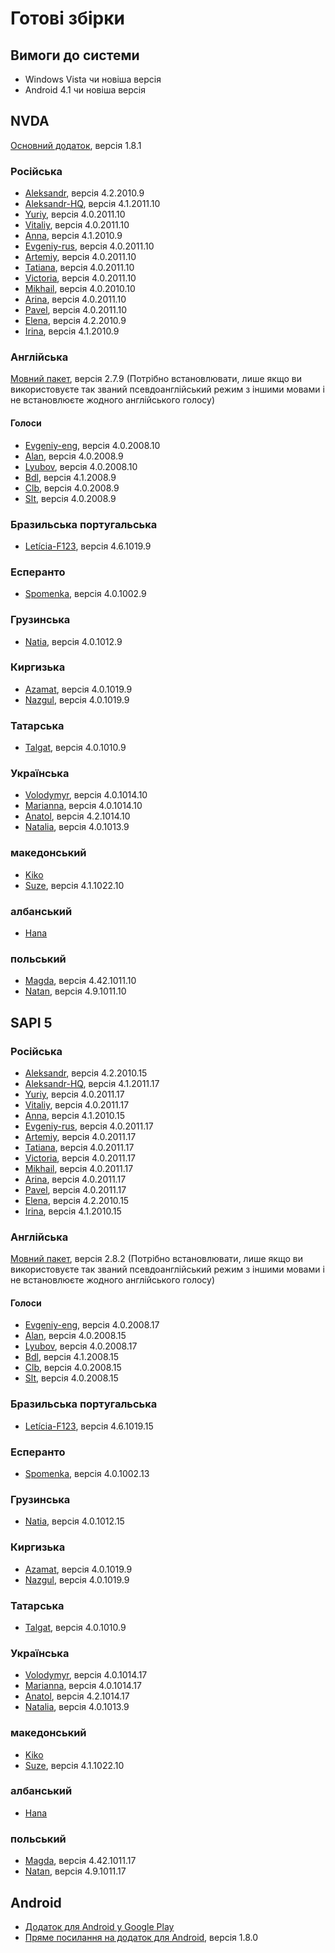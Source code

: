 <!-- markdownlint-disable MD013 -->
# Готові збірки

## Вимоги до системи

* Windows Vista чи новіша версія
* Android 4.1 чи новіша версія

## NVDA

[Основний додаток](https://rhvoice.eu-central-1.linodeobjects.com/RHVoice-1.8.1.nvda-addon), версія 1.8.1

### Російська

* [Aleksandr](https://rhvoice.eu-central-1.linodeobjects.com/RHVoice-voice-Russian-Aleksandr-4.2.2010.9.nvda-addon), версія 4.2.2010.9
* [Aleksandr-HQ](https://rhvoice.su/downloads/?voice=aleksandr-hq&type=nvda&version=4.1.2011.10), версія 4.1.2011.10
* [Yuriy](https://rhvoice.su/downloads/?voice=yuriy&type=nvda&version=4.0.2011.10), версія 4.0.2011.10
* [Vitaliy](https://rhvoice.su/downloads/?voice=vitaliy&type=nvda&version=4.0.2011.10), версія 4.0.2011.10
* [Anna](https://rhvoice.eu-central-1.linodeobjects.com/RHVoice-voice-Russian-Anna-4.1.2010.9.nvda-addon), версія 4.1.2010.9
* [Evgeniy-rus](https://rhvoice.su/downloads/?voice=evgeniy-rus&type=nvda&version=4.0.2011.10), версія 4.0.2011.10
* [Artemiy](https://rhvoice.su/downloads/?voice=artemiy&type=nvda&version=4.0.2011.10), версія 4.0.2011.10
* [Tatiana](https://rhvoice.su/downloads/?voice=tatiana&type=nvda&version=4.0.2011.10), версія 4.0.2011.10
* [Victoria](https://rhvoice.su/downloads/?voice=victoria&type=nvda&version=4.0.2011.10), версія 4.0.2011.10
* [Mikhail](https://rhvoice.su/downloads/?voice=mikhail&type=nvda&version=4.0.2011.10), версія 4.0.2010.10
* [Arina](https://rhvoice.su/downloads/?voice=arina&type=nvda&version=4.0.2011.10), версія 4.0.2011.10
* [Pavel](https://rhvoice.su/downloads/?voice=pavel&type=nvda&version=4.0.2011.10), версія 4.0.2011.10
* [Elena](https://rhvoice.eu-central-1.linodeobjects.com/RHVoice-voice-Russian-Elena-4.2.2010.9.nvda-addon), версія 4.2.2010.9
* [Irina](https://rhvoice.eu-central-1.linodeobjects.com/RHVoice-voice-Russian-Irina-4.1.2010.9.nvda-addon), версія 4.1.2010.9

### Англійська

[Мовний пакет](https://rhvoice.eu-central-1.linodeobjects.com/RHVoice-language-English-2.7.9.nvda-addon), версія 2.7.9 (Потрібно встановлювати, лише якщо ви використовуєте так званий псевдоанглійський режим з іншими мовами і не встановлюєте жодного англійського голосу)

#### Голоси

* [Evgeniy-eng](https://rhvoice.su/downloads/?voice=evgeniy-eng&type=nvda&version=4.0.2008.10), версія 4.0.2008.10
* [Alan](https://rhvoice.eu-central-1.linodeobjects.com/RHVoice-voice-English-Alan-4.0.2008.9.nvda-addon), версія 4.0.2008.9
* [Lyubov](https://rhvoice.su/downloads/?voice=lyubov&type=nvda&version=4.0.2008.10), версія 4.0.2008.10
* [Bdl](https://rhvoice.eu-central-1.linodeobjects.com/RHVoice-voice-English-Bdl-4.1.2008.9.nvda-addon), версія 4.1.2008.9
* [Clb](https://rhvoice.eu-central-1.linodeobjects.com/RHVoice-voice-English-Clb-4.0.2008.9.nvda-addon), версія 4.0.2008.9
* [Slt](https://rhvoice.eu-central-1.linodeobjects.com/RHVoice-voice-English-Slt-4.0.2008.9.nvda-addon), версія 4.0.2008.9

### Бразильська португальська

* [Letícia-F123](https://rhvoice.eu-central-1.linodeobjects.com/RHVoice-Brazilian-Portuguese-voice-Leticia-F123-4.6.1019.9.nvda-addon), версія 4.6.1019.9

### Есперанто

* [Spomenka](https://rhvoice.eu-central-1.linodeobjects.com/RHVoice-voice-Esperanto-Spomenka-4.0.1002.9.nvda-addon), версія 4.0.1002.9

### Грузинська

* [Natia](https://rhvoice.eu-central-1.linodeobjects.com/RHVoice-voice-Georgian-Natia-4.0.1012.9.nvda-addon), версія 4.0.1012.9

### Киргизька

* [Azamat](https://rhvoice.eu-central-1.linodeobjects.com/RHVoice-voice-Kyrgyz-Azamat-4.0.1019.9.nvda-addon), версія 4.0.1019.9
* [Nazgul](https://rhvoice.eu-central-1.linodeobjects.com/RHVoice-voice-Kyrgyz-Nazgul-4.0.1019.9.nvda-addon), версія 4.0.1019.9

### Татарська

* [Talgat](https://rhvoice.eu-central-1.linodeobjects.com/RHVoice-voice-Tatar-Talgat-4.0.1010.9.nvda-addon), версія 4.0.1010.9

### Українська

* [Volodymyr](https://rhvoice.su/downloads/?voice=volodymyr&type=nvda&version=4.0.1014.10), версія 4.0.1014.10
* [Marianna](https://rhvoice.su/downloads/?voice=marianna&type=nvda&version=4.0.1014.10), версія 4.0.1014.10
* [Anatol](https://github.com/RHVoice/anatol-ukr/releases/download/4.1/RHVoice-voice-Ukrainian-Anatol-4.2.1014.10.nvda-addon), версія 4.2.1014.10
* [Natalia](https://rhvoice.eu-central-1.linodeobjects.com/RHVoice-voice-Ukrainian-Natalia-4.0.1013.9.nvda-addon), версія 4.0.1013.9

### македонський

* [Kiko](https://louderpages.org/kiko#nvda)
* [Suze](https://github.com/RHVoice/suze-mkd/releases/download/v4.1/RHVoice-voice-Macedonian-Suze-4.1.1022.10.nvda-addon), версія 4.1.1022.10

### албанський

* [Hana](https://louderpages.org/hana)

### польський

* [Magda](https://github.com/RHVoice/magda-pol/releases/download/rev42/RHVoice-voice-Polish-Magda-4.42.1011.10.nvda-addon), версія 4.42.1011.10
* [Natan](https://github.com/RHVoice/natan-pol/releases/download/v4.9/RHVoice-voice-Polish-Natan-4.9.1011.10.nvda-addon), версія 4.9.1011.10

## SAPI 5

### Російська

* [Aleksandr](https://rhvoice.eu-central-1.linodeobjects.com/RHVoice-voice-Russian-Aleksandr-v4.2.2010.15-setup.exe), версія 4.2.2010.15
* [Aleksandr-HQ](https://rhvoice.su/downloads/?voice=aleksandr-hq&type=sapi&version=4.1.2011.17), версія 4.1.2011.17
* [Yuriy](https://rhvoice.su/downloads/?voice=yuriy&type=sapi&version=4.0.2011.17), версія 4.0.2011.17
* [Vitaliy](https://rhvoice.su/downloads/?voice=vitaliy&type=sapi&version=4.0.2011.17), версія 4.0.2011.17
* [Anna](https://rhvoice.eu-central-1.linodeobjects.com/RHVoice-voice-Russian-Anna-v4.1.2010.15-setup.exe), версія 4.1.2010.15
* [Evgeniy-rus](https://rhvoice.su/downloads/?voice=evgeniy-rus&type=sapi&version=4.0.2011.17), версія 4.0.2011.17
* [Artemiy](https://rhvoice.su/downloads/?voice=artemiy&type=sapi&version=4.0.2011.17), версія 4.0.2011.17
* [Tatiana](https://rhvoice.su/downloads/?voice=tatiana&type=sapi&version=4.0.2011.17), версія 4.0.2011.17
* [Victoria](https://rhvoice.su/downloads/?voice=victoria&type=sapi&version=4.0.2011.17), версія 4.0.2011.17
* [Mikhail](https://rhvoice.su/downloads/?voice=mikhail&type=sapi&version=4.0.2011.17), версія 4.0.2011.17
* [Arina](https://rhvoice.su/downloads/?voice=arina&type=sapi&version=4.0.2011.17), версія 4.0.2011.17
* [Pavel](https://rhvoice.su/downloads/?voice=pavel&type=sapi&version=4.0.2011.17), версія 4.0.2011.17
* [Elena](https://rhvoice.eu-central-1.linodeobjects.com/RHVoice-voice-Russian-Elena-v4.2.2010.15-setup.exe), версія 4.2.2010.15
* [Irina](https://rhvoice.eu-central-1.linodeobjects.com/RHVoice-voice-Russian-Irina-v4.1.2010.15-setup.exe), версія 4.1.2010.15

### Англійська

[Мовний пакет](https://rhvoice.eu-central-1.linodeobjects.com/RHVoice-language-English-v2.8.2-setup.msi), версія 2.8.2 (Потрібно встановлювати, лише якщо ви використовуєте так званий псевдоанглійський режим з іншими мовами і не встановлюєте жодного англійського голосу)

#### Голоси

* [Evgeniy-eng](https://rhvoice.su/downloads/?voice=evgeniy-eng&type=sapi&version=4.0.2008.17), версія 4.0.2008.17
* [Alan](https://rhvoice.eu-central-1.linodeobjects.com/RHVoice-voice-English-Alan-v4.0.2008.15-setup.exe), версія 4.0.2008.15
* [Lyubov](https://rhvoice.su/downloads/?voice=lyubov&type=sapi&version=4.0.2008.17), версія 4.0.2008.17
* [Bdl](https://rhvoice.eu-central-1.linodeobjects.com/RHVoice-voice-English-Bdl-v4.1.2008.15-setup.exe), версія 4.1.2008.15
* [Clb](https://rhvoice.eu-central-1.linodeobjects.com/RHVoice-voice-English-Clb-v4.0.2008.15-setup.exe), версія 4.0.2008.15
* [Slt](https://rhvoice.eu-central-1.linodeobjects.com/RHVoice-voice-English-Slt-v4.0.2008.15-setup.exe), версія 4.0.2008.15

### Бразильська португальська

* [Letícia-F123](https://rhvoice.eu-central-1.linodeobjects.com/RHVoice-Brazilian-Portuguese-voice-Leticia-F123-v4.6.1019.15-setup.exe), версія 4.6.1019.15

### Есперанто

* [Spomenka](https://rhvoice.eu-central-1.linodeobjects.com/RHVoice-voice-Esperanto-Spomenka-v4.0.1002.13-setup.exe), версія 4.0.1002.13

### Грузинська

* [Natia](https://rhvoice.eu-central-1.linodeobjects.com/RHVoice-voice-Georgian-Natia-v4.0.1012.15-setup.exe), версія 4.0.1012.15

### Киргизька

* [Azamat](https://rhvoice.eu-central-1.linodeobjects.com/RHVoice-voice-Kyrgyz-Azamat-v4.0.1019.9-setup.exe), версія 4.0.1019.9
* [Nazgul](https://rhvoice.eu-central-1.linodeobjects.com/RHVoice-voice-Kyrgyz-Nazgul-v4.0.1019.9-setup.exe), версія 4.0.1019.9

### Татарська

* [Talgat](https://rhvoice.eu-central-1.linodeobjects.com/RHVoice-voice-Tatar-Talgat-4.0.1010.9.nvda-addon), версія 4.0.1010.9

### Українська

* [Volodymyr](https://rhvoice.su/downloads/?voice=volodymyr&type=sapi&version=4.0.1014.17), версія 4.0.1014.17
* [Marianna](https://rhvoice.su/downloads/?voice=marianna&type=sapi&version=4.0.1014.17), версія 4.0.1014.17
* [Anatol](https://github.com/RHVoice/anatol-ukr/releases/download/4.1/RHVoice-voice-Ukrainian-Anatol-v4.2.1014.17-setup.exe), версія 4.2.1014.17
* [Natalia](https://rhvoice.eu-central-1.linodeobjects.com/RHVoice-voice-Ukrainian-Natalia-v4.0.1013.9-setup.exe), версія 4.0.1013.9

### македонський

* [Kiko](https://louderpages.org/kiko#nvda)
* [Suze](https://github.com/RHVoice/suze-mkd/releases/download/v4.1/RHVoice-voice-Macedonian-Suze-4.1.1022.10.nvda-addon), версія 4.1.1022.10

### албанський

* [Hana](https://louderpages.org/hana)

### польський

* [Magda](https://github.com/RHVoice/magda-pol/releases/download/rev42/RHVoice-voice-Polish-Magda-v4.42.1011.17-setup.exe), версія 4.42.1011.17
* [Natan](https://github.com/RHVoice/natan-pol/releases/download/v4.9/RHVoice-voice-Polish-Natan-v4.9.1011.17-setup.exe), версія 4.9.1011.17

## Android

* [Додаток для Android у Google Play](https://play.google.com/store/apps/details?id=com.github.olga_yakovleva.rhvoice.android)
* [Пряме посилання на додаток для Android](https://rhvoice.eu-central-1.linodeobjects.com/RHVoice-v1.8.0.apk), версія 1.8.0
